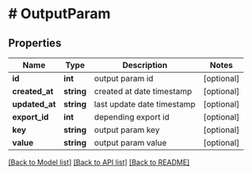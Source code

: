 # # OutputParam

## Properties

Name | Type | Description | Notes
------------ | ------------- | ------------- | -------------
**id** | **int** | output param id | [optional] 
**created_at** | **string** | created at date timestamp | [optional] 
**updated_at** | **string** | last update date timestamp | [optional] 
**export_id** | **int** | depending export id | [optional] 
**key** | **string** | output param key | [optional] 
**value** | **string** | output param value | [optional] 

[[Back to Model list]](../../README.md#documentation-for-models) [[Back to API list]](../../README.md#documentation-for-api-endpoints) [[Back to README]](../../README.md)


